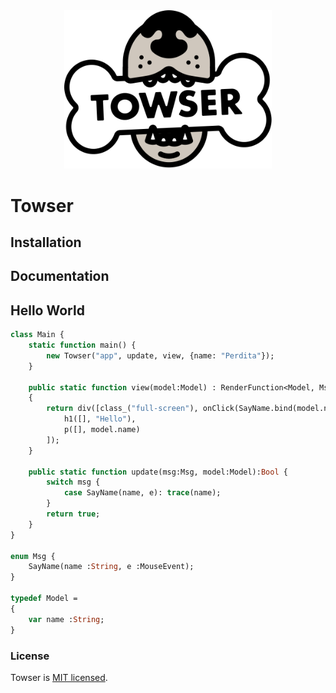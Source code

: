 <div align="center">
	<img alt="Towser" src="Towser.svg" width="66%" height="66%">
</div>

# Towser

## Installation

## Documentation

## Hello World
```haxe
class Main {
	static function main() {
		new Towser("app", update, view, {name: "Perdita"});
	}

	public static function view(model:Model) : RenderFunction<Model, Msg>
	{
		return div([class_("full-screen"), onClick(SayName.bind(model.name))], [
			h1([], "Hello"),
			p([], model.name)
		]);
	}

	public static function update(msg:Msg, model:Model):Bool {
		switch msg {
			case SayName(name, e): trace(name);
		}
		return true;
	}
}

enum Msg {
	SayName(name :String, e :MouseEvent);
}

typedef Model =
{
	var name :String;
}

```

### License

Towser is [MIT licensed](./LICENSE).
